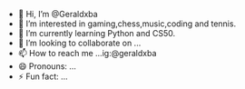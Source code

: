 - 👋 Hi, I’m @Geraldxba
- 👀 I’m interested in gaming,chess,music,coding and tennis.
- 🌱 I’m currently learning Python and CS50.
- 💞️ I’m looking to collaborate on ...
- 📫 How to reach me ...ig:@geraldxba
- 😄 Pronouns: ...
- ⚡ Fun fact: ...

<!---
Geraldxba/Geraldxba is a ✨ special ✨ repository because its `README.md` (this file) appears on your GitHub profile.
You can click the Preview link to take a look at your changes.
--->
